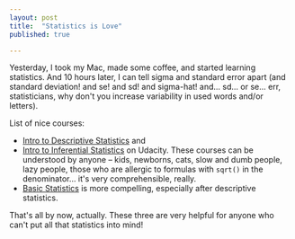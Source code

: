 ```yaml
---
layout: post
title:  "Statistics is Love"
published: true

---
```


Yesterday, I took my Mac, made some coffee, and started learning statistics. And 10 hours later, I can tell sigma and standard error apart (and standard deviation! and se! and sd! and sigma-hat! and... sd... or se... err, statisticians, why don't you increase variability in used words and/or letters).

List of nice courses:

* [Intro to Descriptive Statistics](https://www.udacity.com/course/intro-to-descriptive-statistics--ud827) and
* [Intro to Inferential Statistics](https://www.udacity.com/course/intro-to-inferential-statistics--ud201) on Udacity. These courses can be understood by anyone – kids, newborns, cats, slow and dumb people, lazy people, those who are allergic to formulas with `sqrt()` in the denominator… it's very comprehensible, really. 
* [Basic Statistics](https://www.coursera.org/learn/basic-statistics/home/welcome) is more compelling, especially after descriptive statistics.

That's all by now, actually. These three are very helpful for anyone who can't put all that statistics into mind!
